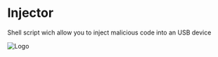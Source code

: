 # Injector
Shell script wich allow you to inject malicious code into an USB device

![Logo](https://secure.parksandresorts.wdpromedia.com/resize/mwImage/2/533/300/75/wdpromedia.disney.go.com/media/wdpro-assets/help/guest-services/epi-pens/Epi-Pen-Icon-00-solid.png?w=50)
